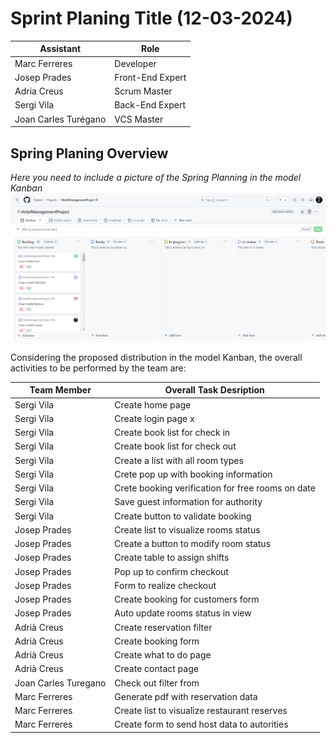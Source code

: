 # Sprint Planing Title (12-03-2024)

| Assistant            | Role             |  
|----------------------|------------------|
| Marc Ferreres        | Developer        |   
| Josep Prades         | Front-End Expert |  
| Adria Creus          | Scrum Master     |  
| Sergi Vila           | Back-End Expert  |  
| Joan Carles Turégano | VCS Master       |


## Spring Planing Overview

*Here you need to include a picture of the Spring Planning in the model Kanban*
![Spring Planing](SprintPlaning.png)

Considering the proposed distribution in the model Kanban, the overall activities to be performed by the team are: 


| Team Member          | Overall Task Desription                           |  
|----------------------|---------------------------------------------------|
| Sergi Vila           | Create home page                                  |   
| Sergi Vila           | Create login page x                               |   
| Sergi Vila           | Create book list for check in                     |   
| Sergi Vila           | Create book list for check out                    |   
| Sergi Vila           | Create a list with all room types                 |   
| Sergi Vila           | Crete pop up with booking information             |   
| Sergi Vila           | Crete booking verification for free rooms on date |   
| Sergi Vila           | Save guest information for authority              |   
| Sergi Vila           | Create button to validate booking                 |   
| Josep Prades         | Create list to visualize rooms status             |  
| Josep Prades         | Create a button to modify room status             |  
| Josep Prades         | Create table to assign shifts                     |  
| Josep Prades         | Pop up to confirm checkout                        |  
| Josep Prades         | Form to realize checkout                          |  
| Josep Prades         | Create booking for customers form                 |  
| Josep Prades         | Auto update rooms status in view                  |  
| Adrià Creus          | Create reservation filter                         |  
| Adrià Creus          | Create booking form                               | 
| Adrià Creus          | Create what to do page                            |
| Adrià Creus          | Create contact page                               |
| Joan Carles Turegano | Check out filter from                             | 
| Marc Ferreres        | Generate pdf with reservation data                 |  
| Marc Ferreres        | Create list to visualize restaurant reserves       |  
| Marc Ferreres        | Create form to send host data to autorities        |  

